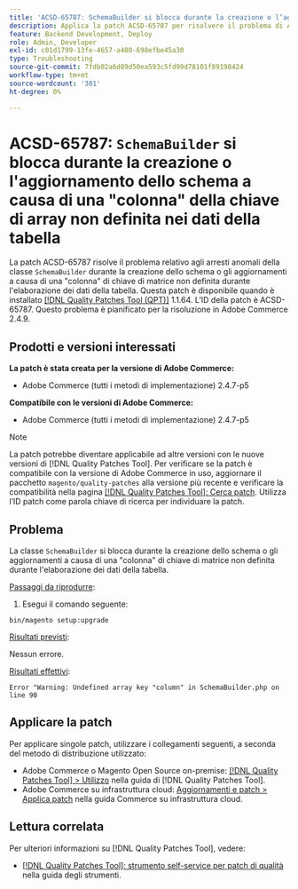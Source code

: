 ```yaml
---
title: 'ACSD-65787: SchemaBuilder si blocca durante la creazione o l’aggiornamento dello schema a causa di una "colonna" della chiave di array non definita nei dati della tabella'
description: Applica la patch ACSD-65787 per risolvere il problema di Adobe Commerce in cui la classe SchemaBuilder si blocca durante la creazione dello schema o gli aggiornamenti a causa di una "colonna" di chiave di array non definita durante l’elaborazione dei dati della tabella.
feature: Backend Development, Deploy
role: Admin, Developer
exl-id: c01d1799-13fe-4657-a480-698efbe45a30
type: Troubleshooting
source-git-commit: 7fdb02a6d89d50ea593c5fd99d78101f89198424
workflow-type: tm+mt
source-wordcount: '301'
ht-degree: 0%

---
```


# ACSD-65787: `SchemaBuilder` si blocca durante la creazione o l&#39;aggiornamento dello schema a causa di una &quot;colonna&quot; della chiave di array non definita nei dati della tabella

La patch ACSD-65787 risolve il problema relativo agli arresti anomali della classe `SchemaBuilder` durante la creazione dello schema o gli aggiornamenti a causa di una &quot;colonna&quot; di chiave di matrice non definita durante l&#39;elaborazione dei dati della tabella. Questa patch è disponibile quando è installato [[!DNL Quality Patches Tool (QPT)]](/help/tools/quality-patches-tool/quality-patches-tool-to-self-serve-quality-patches.md) 1.1.64. L’ID della patch è ACSD-65787. Questo problema è pianificato per la risoluzione in Adobe Commerce 2.4.9.

## Prodotti e versioni interessati

**La patch è stata creata per la versione di Adobe Commerce:**

* Adobe Commerce (tutti i metodi di implementazione) 2.4.7-p5

**Compatibile con le versioni di Adobe Commerce:**

* Adobe Commerce (tutti i metodi di implementazione) 2.4.7-p5

>[!NOTE]
>
>La patch potrebbe diventare applicabile ad altre versioni con le nuove versioni di [!DNL Quality Patches Tool]. Per verificare se la patch è compatibile con la versione di Adobe Commerce in uso, aggiornare il pacchetto `magento/quality-patches` alla versione più recente e verificare la compatibilità nella pagina [[!DNL Quality Patches Tool]: Cerca patch](https://experienceleague.adobe.com/tools/commerce-quality-patches/index.html). Utilizza l’ID patch come parola chiave di ricerca per individuare la patch.

## Problema

La classe `SchemaBuilder` si blocca durante la creazione dello schema o gli aggiornamenti a causa di una &quot;colonna&quot; di chiave di matrice non definita durante l&#39;elaborazione dei dati della tabella.

<u>Passaggi da riprodurre</u>:

1. Esegui il comando seguente:

```
bin/magento setup:upgrade
```

<u>Risultati previsti</u>:

Nessun errore.

<u>Risultati effettivi</u>:

```
Error "Warning: Undefined array key "column" in SchemaBuilder.php on line 90
```

## Applicare la patch

Per applicare singole patch, utilizzare i collegamenti seguenti, a seconda del metodo di distribuzione utilizzato:

* Adobe Commerce o Magento Open Source on-premise: [[!DNL Quality Patches Tool] > Utilizzo](/help/tools/quality-patches-tool/usage.md) nella guida di [!DNL Quality Patches Tool].
* Adobe Commerce su infrastruttura cloud: [Aggiornamenti e patch > Applica patch](https://experienceleague.adobe.com/docs/commerce-cloud-service/user-guide/develop/upgrade/apply-patches.html) nella guida Commerce su infrastruttura cloud.

## Lettura correlata

Per ulteriori informazioni su [!DNL Quality Patches Tool], vedere:

* [[!DNL Quality Patches Tool]: strumento self-service per patch di qualità](/help/tools/quality-patches-tool/quality-patches-tool-to-self-serve-quality-patches.md) nella guida degli strumenti.
